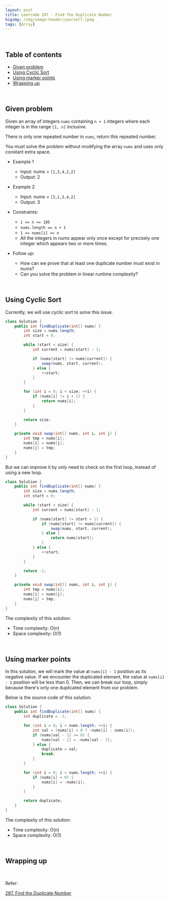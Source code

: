 ```yaml
---
layout: post
title: Leetcode 287 - Find The Duplicate Number
bigimg: /img/image-header/yourself.jpeg
tags: [Array]
---
```




<br>

## Table of contents
- [Given problem](#given-problem)
- [Using Cyclic Sort](#using-cyclic-sort)
- [Using marker points](#using-marker-points)
- [Wrapping up](#wrapping-up)


<br>

## Given problem

Given an array of integers `nums` containing `n + 1` integers where each integer is in the range `[1, n]` inclusive.

There is only one repeated number in `nums`, return this repeated number.

You must solve the problem without modifying the array `nums` and uses only constant extra space.

- Example 1

    - Input: nums = `[1,3,4,2,2]`
    - Output: 2

- Example 2

    - Input: nums = `[3,1,3,4,2]`
    - Output: 3

- Constraints:

    - `1 <= n <= 105`
    - `nums.length == n + 1`
    - `1 <= nums[i] <= n`
    - All the integers in nums appear only once except for precisely one integer which appears two or more times.

- Follow up:

    - How can we prove that at least one duplicate number must exist in nums?
    - Can you solve the problem in linear runtime complexity?


<br>

## Using Cyclic Sort

Currently, we will use cyclic sort to solve this issue.

```Java
class Solution {
    public int findDuplicate(int[] nums) {
        int size = nums.length;
        int start = 0;

        while (start < size) {
            int current = nums[start] - 1;

            if (nums[start] != nums[current]) {
                swap(nums, start, current);
            } else {
                ++start;
            }
        }

        for (int i = 0; i < size; ++i) {
            if (nums[i] != i + 1) {
                return nums[i];
            }
        }

        return size;
    }

    private void swap(int[] nums, int i, int j) {
        int tmp = nums[i];
        nums[i] = nums[j];
        nums[j] = tmp;
    }
}
```

But we can improve it by only need to check on the first loop, instead of using a new loop.

```Java
class Solution {
    public int findDuplicate(int[] nums) {
        int size = nums.length;
        int start = 0;

        while (start < size) {
            int current = nums[start] - 1;

            if (nums[start] != start + 1) {
                if (nums[start] != nums[current]) {
                    swap(nums, start, current);
                } else {
                    return nums[start];
                }
            } else {
                ++start;
            }
        }

        return -1;
    }

    private void swap(int[] nums, int i, int j) {
        int tmp = nums[i];
        nums[i] = nums[j];
        nums[j] = tmp;
    }
}
```

The complexity of this solution:
- Time complexity: O(n)
- Space complexity: O(1)


<br>

## Using marker points

In this solution, we will mark the value at `nums[i] - 1` position as its negative value. If we encounter the duplicated element, the value at `nums[i] - 1` position will be less than 0. Then, we can break our loop, simply because there's only one duplicated element from our problem.

Below is the source code of this solution:

```Java
class Solution {
    public int findDuplicate(int[] nums) {
        int duplicate = -1;

        for (int i = 0; i < nums.length; ++i) {
            int val = (nums[i] < 0 ? -nums[i] : nums[i]);
            if (nums[val - 1] >= 0) {
                nums[val - 1] = -nums[val - 1];
            } else {
                duplicate = val;
                break;
            }
        }

        for (int i = 0; i < nums.length; ++i) {
            if (nums[i] < 0) {
                nums[i] = -nums[i];
            }
        }

        return duplicate;
    }
}
```

The complexity of this solution:
- Time complexity: O(n)
- Space complexity: O(1)


<br>

## Wrapping up




<br>

Refer:

[287. Find the Duplicate Number](https://leetcode.com/problems/find-the-duplicate-number)